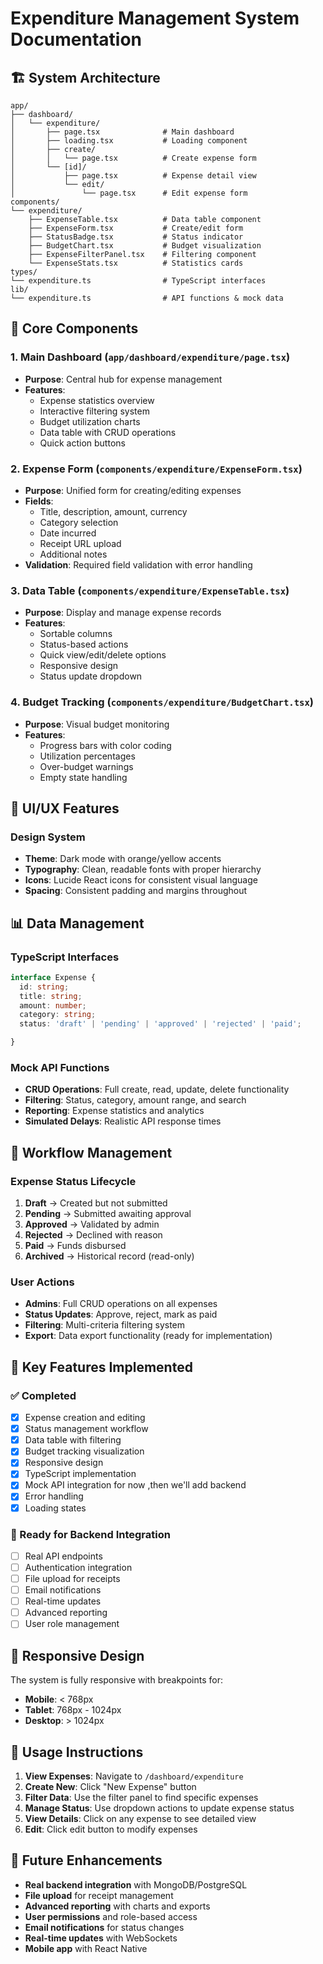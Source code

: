 # Expenditure Management System Documentation

## 🏗️ System Architecture

```
app/
├── dashboard/
│   └── expenditure/
│       ├── page.tsx              # Main dashboard
│       ├── loading.tsx           # Loading component
│       ├── create/
│       │   └── page.tsx          # Create expense form
│       └── [id]/
│           ├── page.tsx          # Expense detail view
│           └── edit/
│               └── page.tsx      # Edit expense form
components/
└── expenditure/
    ├── ExpenseTable.tsx          # Data table component
    ├── ExpenseForm.tsx           # Create/edit form
    ├── StatusBadge.tsx           # Status indicator
    ├── BudgetChart.tsx           # Budget visualization
    ├── ExpenseFilterPanel.tsx    # Filtering component
    └── ExpenseStats.tsx          # Statistics cards
types/
└── expenditure.ts                # TypeScript interfaces
lib/
└── expenditure.ts                # API functions & mock data
```

## 🔧 Core Components

### 1. **Main Dashboard** (`app/dashboard/expenditure/page.tsx`)
- **Purpose**: Central hub for expense management
- **Features**:
  - Expense statistics overview
  - Interactive filtering system
  - Budget utilization charts
  - Data table with CRUD operations
  - Quick action buttons

### 2. **Expense Form** (`components/expenditure/ExpenseForm.tsx`)
- **Purpose**: Unified form for creating/editing expenses
- **Fields**:
  - Title, description, amount, currency
  - Category selection
  - Date incurred
  - Receipt URL upload
  - Additional notes
- **Validation**: Required field validation with error handling

### 3. **Data Table** (`components/expenditure/ExpenseTable.tsx`)
- **Purpose**: Display and manage expense records
- **Features**:
  - Sortable columns
  - Status-based actions
  - Quick view/edit/delete options
  - Responsive design
  - Status update dropdown

### 4. **Budget Tracking** (`components/expenditure/BudgetChart.tsx`)
- **Purpose**: Visual budget monitoring
- **Features**:
  - Progress bars with color coding
  - Utilization percentages
  - Over-budget warnings
  - Empty state handling

## 🎨 UI/UX Features

### Design System
- **Theme**: Dark mode with orange/yellow accents
- **Typography**: Clean, readable fonts with proper hierarchy
- **Icons**: Lucide React icons for consistent visual language
- **Spacing**: Consistent padding and margins throughout



## 📊 Data Management

### TypeScript Interfaces
```typescript
interface Expense {
  id: string;
  title: string;
  amount: number;
  category: string;
  status: 'draft' | 'pending' | 'approved' | 'rejected' | 'paid';

}
```

### Mock API Functions
- **CRUD Operations**: Full create, read, update, delete functionality
- **Filtering**: Status, category, amount range, and search
- **Reporting**: Expense statistics and analytics
- **Simulated Delays**: Realistic API response times

## 🔄 Workflow Management

### Expense Status Lifecycle
1. **Draft** → Created but not submitted
2. **Pending** → Submitted awaiting approval
3. **Approved** → Validated by admin
4. **Rejected** → Declined with reason
5. **Paid** → Funds disbursed
6. **Archived** → Historical record (read-only)

### User Actions
- **Admins**: Full CRUD operations on all expenses
- **Status Updates**: Approve, reject, mark as paid
- **Filtering**: Multi-criteria filtering system
- **Export**: Data export functionality (ready for implementation)

## 🚀 Key Features Implemented

### ✅ Completed
- [x] Expense creation and editing
- [x] Status management workflow
- [x] Data table with filtering
- [x] Budget tracking visualization
- [x] Responsive design
- [x] TypeScript implementation
- [x] Mock API integration for now ,then we'll add backend
- [x] Error handling
- [x] Loading states

### 🔄 Ready for Backend Integration
- [ ] Real API endpoints
- [ ] Authentication integration
- [ ] File upload for receipts
- [ ] Email notifications
- [ ] Real-time updates
- [ ] Advanced reporting
- [ ] User role management

## 📱 Responsive Design

The system is fully responsive with breakpoints for:
- **Mobile**: < 768px
- **Tablet**: 768px - 1024px  
- **Desktop**: > 1024px

## 🎯 Usage Instructions

1. **View Expenses**: Navigate to `/dashboard/expenditure`
2. **Create New**: Click "New Expense" button
3. **Filter Data**: Use the filter panel to find specific expenses
4. **Manage Status**: Use dropdown actions to update expense status
5. **View Details**: Click on any expense to see detailed view
6. **Edit**: Click edit button to modify expenses

## 🔮 Future Enhancements

- **Real backend integration** with MongoDB/PostgreSQL
- **File upload** for receipt management
- **Advanced reporting** with charts and exports
- **User permissions** and role-based access
- **Email notifications** for status changes
- **Real-time updates** with WebSockets
- **Mobile app** with React Native



